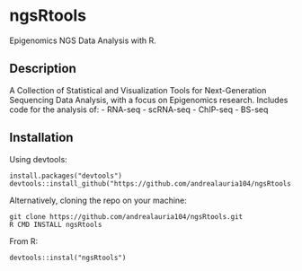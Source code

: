 # ngsRtools
Epigenomics NGS Data Analysis with R.

## Description
A Collection of Statistical and Visualization Tools for Next-Generation Sequencing Data Analysis, with a focus on Epigenomics research. 
Includes code for the analysis of:
    - RNA-seq
    - scRNA-seq
    - ChIP-seq
    - BS-seq

## Installation
Using devtools:

```
install.packages("devtools")
devtools::install_github("https://github.com/andrealauria104/ngsRtools.git")
```

Alternatively, cloning the repo on your machine:

```
git clone https://github.com/andrealauria104/ngsRtools.git
R CMD INSTALL ngsRtools
```
From R:
```
devtools::instal("ngsRtools")
```
